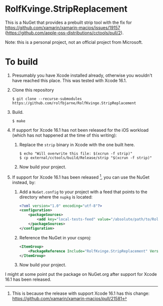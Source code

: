 # RolfKvinge.StripReplacement

This is a NuGet that provides a prebuilt strip tool with the fix for https://github.com/xamarin/xamarin-macios/issues/19157 (https://github.com/apple-oss-distributions/cctools/pull/2).

Note: this is a personal project, not an official project from Microsoft.

# To build

1. Presumably you have Xcode installed already, otherwise you wouldn't have reached this place. This was tested with Xcode 16.1.

2. Clone this repository

	```shell
	$ git clone --recurse-submodules https://github.com/rolfbjarne/RolfKvinge.StripReplacement
	```

3. Build.

	```shell
	$ make
	```

4. If support for Xcode 16.1 has not been released for the iOS workload (which has not happened at the time of this writing):

	1. Replace the `strip` binary in Xcode with the one built here.

		```shell
		$ echo "Will overwrite this file: $(xcrun -f strip)"
		$ cp external/cctools/build/Release/strip "$(xcrun -f strip)"
		```

	2. Now build your project.

5. If support for Xcode 16.1 has been released [^1], you can use the NuGet instead, by:

	1. Add a `NuGet.config` to your project with a feed that points to the directory where the `nupkg` is located:

		```xml
		<?xml version="1.0" encoding="utf-8"?>
		<configuration>
			<packageSources>
				<add key="local-tests-feed" value="/absolute/path/to/RolfKvinge.StripReplacement/bin/Release" />
			</packageSources>
		</configuration>
		```

	2. Reference the NuGet in your csproj:

		```xml
		<ItemGroup>
			<PackageReference Include="RolfKvinge.StripReplacement" Version="0.1.0" />
		</ItemGroup>
		```

	3. Now build your project.

I might at some point put the package on NuGet.org after support for Xcode 16.1 has been released.

[^1]: This is because the release with support Xcode 16.1 has this change: https://github.com/xamarin/xamarin-macios/pull/21581
